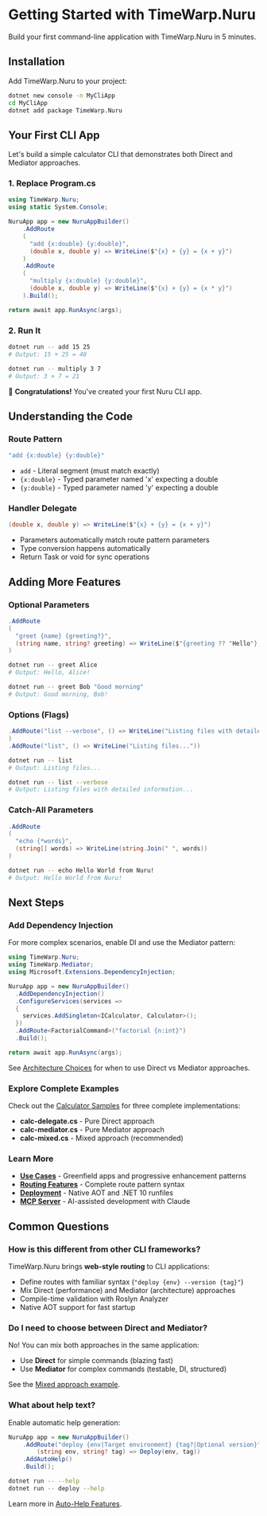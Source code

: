 # Getting Started with TimeWarp.Nuru

Build your first command-line application with TimeWarp.Nuru in 5 minutes.

## Installation

Add TimeWarp.Nuru to your project:

```bash
dotnet new console -n MyCliApp
cd MyCliApp
dotnet add package TimeWarp.Nuru
```

## Your First CLI App

Let's build a simple calculator CLI that demonstrates both Direct and Mediator approaches.

### 1. Replace Program.cs

```csharp
using TimeWarp.Nuru;
using static System.Console;

NuruApp app = new NuruAppBuilder()
    .AddRoute
    (
      "add {x:double} {y:double}",
      (double x, double y) => WriteLine($"{x} + {y} = {x + y}")
    )
    .AddRoute
    (
      "multiply {x:double} {y:double}",
      (double x, double y) => WriteLine($"{x} × {y} = {x * y}")
    ).Build();

return await app.RunAsync(args);
```

### 2. Run It

```bash
dotnet run -- add 15 25
# Output: 15 + 25 = 40

dotnet run -- multiply 3 7
# Output: 3 × 7 = 21
```

🎉 **Congratulations!** You've created your first Nuru CLI app.

## Understanding the Code

### Route Pattern
```csharp
"add {x:double} {y:double}"
```

- `add` - Literal segment (must match exactly)
- `{x:double}` - Typed parameter named 'x' expecting a double
- `{y:double}` - Typed parameter named 'y' expecting a double

### Handler Delegate
```csharp
(double x, double y) => WriteLine($"{x} + {y} = {x + y}")
```

- Parameters automatically match route pattern parameters
- Type conversion happens automatically
- Return Task or void for sync operations

## Adding More Features

### Optional Parameters

```csharp
.AddRoute
(
  "greet {name} {greeting?}",
  (string name, string? greeting) => WriteLine($"{greeting ?? "Hello"}, {name}!")
)
```

```bash
dotnet run -- greet Alice
# Output: Hello, Alice!

dotnet run -- greet Bob "Good morning"
# Output: Good morning, Bob!
```

### Options (Flags)

```csharp
.AddRoute("list --verbose", () => WriteLine("Listing files with detailed information...")
)
.AddRoute("list", () => WriteLine("Listing files..."))
```

```bash
dotnet run -- list
# Output: Listing files...

dotnet run -- list --verbose
# Output: Listing files with detailed information...
```

### Catch-All Parameters

```csharp
.AddRoute
(
  "echo {*words}",
  (string[] words) => WriteLine(string.Join(" ", words))
)
```

```bash
dotnet run -- echo Hello World from Nuru!
# Output: Hello World from Nuru!
```

## Next Steps

### Add Dependency Injection

For more complex scenarios, enable DI and use the Mediator pattern:

```csharp
using TimeWarp.Nuru;
using TimeWarp.Mediator;
using Microsoft.Extensions.DependencyInjection;

NuruApp app = new NuruAppBuilder()
  .AddDependencyInjection()
  .ConfigureServices(services =>
  {
    services.AddSingleton<ICalculator, Calculator>();
  })
  .AddRoute<FactorialCommand>("factorial {n:int}")
  .Build();

return await app.RunAsync(args);
```

See [Architecture Choices](guides/architecture-choices.md) for when to use Direct vs Mediator approaches.

### Explore Complete Examples

Check out the [Calculator Samples](../../Samples/Calculator/) for three complete implementations:
- **calc-delegate.cs** - Pure Direct approach
- **calc-mediator.cs** - Pure Mediator approach
- **calc-mixed.cs** - Mixed approach (recommended)

### Learn More

- **[Use Cases](use-cases.md)** - Greenfield apps and progressive enhancement patterns
- **[Routing Features](features/routing.md)** - Complete route pattern syntax
- **[Deployment](guides/deployment.md)** - Native AOT and .NET 10 runfiles
- **[MCP Server](tools/mcp-server.md)** - AI-assisted development with Claude

## Common Questions

### How is this different from other CLI frameworks?

TimeWarp.Nuru brings **web-style routing** to CLI applications:
- Define routes with familiar syntax (`"deploy {env} --version {tag}"`)
- Mix Direct (performance) and Mediator (architecture) approaches
- Compile-time validation with Roslyn Analyzer
- Native AOT support for fast startup

### Do I need to choose between Direct and Mediator?

No! You can mix both approaches in the same application:
- Use **Direct** for simple commands (blazing fast)
- Use **Mediator** for complex commands (testable, DI, structured)

See the [Mixed approach example](../../Samples/Calculator/calc-mixed.cs).

### What about help text?

Enable automatic help generation:

```csharp
NuruApp app = new NuruAppBuilder()
    .AddRoute("deploy {env|Target environment} {tag?|Optional version}",
        (string env, string? tag) => Deploy(env, tag))
    .AddAutoHelp()
    .Build();
```

```bash
dotnet run -- --help
dotnet run -- deploy --help
```

Learn more in [Auto-Help Features](features/auto-help.md).
